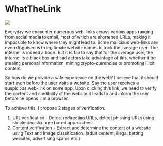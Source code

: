 # WhatTheLink

![](https://github.com/chandruscm/WhatTheLink/blob/master/images/header.png)

Everyday we encounter numerous web-links across various apps ranging from social media to email, most of which are shortened URLs, making it impossible to know where they might lead to. Some malicious web-links are even disguised with legitimate website names to trick the average user. The internet is indeed a boon. But it is fair to say that for the average user, the internet is a black box and bad actors take advantage of this, whether it be stealing personal information, mining crypto-currencies or promoting illicit content.

So how do we provide a safe experience on the web? I believe that it should start even before the user visits a website. Say the user receives a suspicious web-link on some app. Upon clicking this link, we need to verify the content and credibility of the website it leads to and inform the user before he opens it in a browser.

To achieve this, I propose 2 stages of verification.
1. URL verification - Detect redirecting URLs, detect phishing URLs using simple decision tree based approaches.
2. Content verification - Extract and determine the content of a website using Text and Image classification. (adult content, illegal betting websites, advertising spams etc.)
